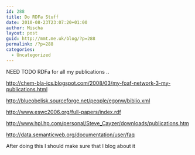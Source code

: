 ```yaml
---
id: 288
title: Do RDFa Stuff
date: 2010-08-23T23:07:20+01:00
author: Mischa
layout: post
guid: http://mmt.me.uk/blog/?p=288
permalink: /?p=288
categories:
  - Uncategorized
---
```

NEED TODO RDFa for all my publications ..

http://chem-bla-ics.blogspot.com/2008/03/my-foaf-network-3-my-publications.html

http://blueobelisk.sourceforge.net/people/egonw/biblio.xml

http://www.eswc2006.org/full-papers/index.rdf

http://www.hpl.hp.com/personal/Steve_Cayzer/downloads/publications.htm

http://data.semanticweb.org/documentation/user/faq

After doing this I should make sure that I blog about it